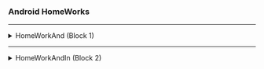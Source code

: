 ### Android HomeWorks
*****

<details close><summary> HomeWorkAnd (Block 1) </summary>
    <br>
    
#### Домашнее задание к занятию «1.1. Android Studio, SDK, эмулятор и первое приложение»

<details close><summary> Задача Code Like a Pro</summary>
    <br>
    
✔️ При выполнении задачи используется **GitHub Actions** для сборки приложения в ***apk-файл*** (и последующего тестирования) при каждом пуше.

Проект выводит на экран текстовую надпись **NMedia!** вместо **Hello, World**
> При создании проекта использовались следующие настройки:
>
>    applicationId: ru.netology.nmedia
> versionName: 1.0
> minSdk (минимальная версия Android): 23 (Android 6.0)
</details>  

#### Домашнее задание к занятию «1.2. Ресурсы, View и ViewGroup»

<details close><summary> Задача Launcher Icon</summary>
  <br>

Заменена стандартная иконка приложения Android на кастомную
- [логотип Нетологии](https://github.com/netology-code/and2-homeworks/blob/master/02_resources/assets/netology.svg)

![](https://raw.githubusercontent.com/netology-code/and2-homeworks/4c90eaafc1bb9566cabaa487c1442d8b647ea85e/02_resources/assets/netology.svg)

Для создания иконок используется Image Asset Studio, который входит в состав Android Studio и
позволяет выбрать изображение и сам разместит необходимые файлы в каталогах res/mipmap.

➡️ Начиная с Android 8.0, применяется подход адаптивных иконок запуска, которые разделяют подложку
иконки - **background** и непосредственно **foreground** - часть (чаще всего логотип), позволяя в
зависимости от устройства менять форму подложки.

<details close>

<summary> ❓ Если интересно - 💡 можно прочесть</summary>
<br>
Иконка указывается в манифесте: (атрибуты android:icon и android:roundIcon)

<?xml version="1.0" encoding="utf-8"?>
<manifest xmlns:android="http://schemas.android.com/apk/res/android"
package="ru.netology.nmedia">

    <application
        android:allowBackup="true"
        android:icon="@mipmap/ic_launcher"
        android:label="@string/app_name"
        android:roundIcon="@mipmap/ic_launcher_round"
        android:supportsRtl="true"
        android:theme="@style/AppTheme">
        <activity android:name=".MainActivity">
            <intent-filter>
                <action android:name="android.intent.action.MAIN" />

                <category android:name="android.intent.category.LAUNCHER" />
            </intent-filter>
        </activity>
    </application>

</manifest>

Эти значения ведут на файлы mipmap/ic_launcher и (mipmap/ic_launcher_round) соответственно. В
зависимости от версии платформы это будут либо сгенерированные изображения в формате png, либо xml,
в которых стоят ссылки на **foreground** и **background** ресурсы.
</details>

  </details>

<details close><summary> Задача Translations</summary>
  <br>
  
Добавление перевода на русский язык (для поддержания мультиязычности).

Переводиться должны:

* Название приложения (пусть на русском будет **"НМедиа"**)
* Текст (пусть на русском будет ***"НМедиа!"***)

</details>

#### Домашнее задание к занятию «1.3. Constraint Layout»

<details close><summary> Задача Layout</summary>
    <br>
    
Вёрстка для получения приложения следующего вида :arrow_heading_down:

![](https://github.com/netology-code/and2-homeworks/blob/master/03_constraint_layout/pic/layout.png?raw=true)

Реализована разметка в соответствии с заданием (при увеличении чисел изменяется величина строки).
Все иконки взяты из стандартного набора.

</details>

#### Домашнее задание к занятию «2.1. Обработка событий в Android»

<details close><summary> Like, Share</summary>
    <br>

Добавлен следующий функционал приложения:

* При клике на like меняется не только картинка, но и число рядом с ней: like - увеличивается на +1,
  dislike - уменьшается на -1
* При клике на share увеличиваться число рядом (10 раз нажали на share - +10)
* Добавлена логика с тысячами и миллионами: если количество лайков, share или просмотров перевалило
  за 999, то должно отображается 1K и т.д., а не 1000

:heavy_exclamation_mark::heavy_exclamation_mark::heavy_exclamation_mark: **Attention** :
heavy_exclamation_mark::heavy_exclamation_mark::heavy_exclamation_mark:

    1.1К отображается по достижении 1100
    После 10К сотни перестают отображаться
    После 1M сотни тысяч отображаются в формате 1.3M
    Логика по расчёту и преобразованию вынесена как отдельный объект

</details>

#### Домашнее задание к занятию «2.2. Архитектура: MVVM»

<details close><summary> Задача MVVM </summary>
    <br>

Проект переделан согласно архитектуре **MVVM**.

~~That's all~~ :hammer_and_wrench: ~~, but it's not easy~~ :trollface:

</details>

#### Домашнее задание к занятию «2.3. Отображение списков: RecyclerView»

<details close><summary> Задача RecyclerView </summary>
    <br>

В проект добавлена реализацию отображения списков на базе RecyclerView и ListAdapter.

По аналогии с лекцией к *OnLikeListener*, добавлен *OnShareListener*.

</details>

#### Домашнее задание к занятию «2.4. CRUD: списки, добавление, удаление, изменение»

<details close><summary> Задача Задача CRUD и отмена редактирования </summary>
    <br>

- В проект приложения добавлена реализация **CRUD**.

- Реализована отмена редактирования (по аналогии с *Telegram*)

![](https://github.com/netology-code/and2-homeworks/blob/master/07_crud/pic/cancel.png?raw=true)

Для этого с помощью ConstraintLayout сформирована соответствующую структура над полем ввода поста.
View объединены
в [виртуальную группу](https://developer.android.com/reference/androidx/constraintlayout/widget/Group)
.

Во ViewModel выставляются нужные значения для сокрытия и отображения панели:

    group.visibility = View.GONE        // сокрытие
    group.visibility = View.VISIBLE     // отображение

</details>

#### Домашнее задание к занятию «3.1. Material Design»

<details close><summary> Задача Кнопки </summary>
    <br>

Стилизованы кнопки **Like**, **Share**, **Menu**, а также **View** в виде *Button*, согласно
документации на компоненты  :
open_book:  [Buttons](https://material.io/develop/android/components/buttons).

Текст задан через атрибуты кнопки (кол-во лайков, шаринга, просмотров).

Создан и назначен кнопкам отдельный стиль ***styles.xml***.

</details>

#### Домашнее задание к занятию «3.2 Организация навигации (перемещение между Activity)»

<details close><summary> Задача Editing </summary>
    <br>

Реализованы создание поста и функция редактирования поста в отдельных *Activity*.

</details>

<details close><summary> Задача YouTube Video </summary>
    <br>

На **Intent'ах** в Android строится большая часть взаимодействия между приложениями, в частности, задействуются другие приложения для отображения нужного контента/выполнения действий и т.д. (Самые распространённые [Intent'ы](https://developer.android.com/guide/components/intents-common))
    
В разметку поста добавлен отдельный блок, который отображается при наличии ссылки на видео, при нажатии на который запускается неявный Intent со ссылкой. Далее сиситема его обрабатывает и отображает пользователю видео в браузере или в приложении YouTube.

<details close>
    
<summary> :pushpin: Реализация </summary>
    <br>

    Вместо обложки видео установлена картинка-заглушка и кнопка Play.
    Для запуска Intent'а можно кликать и на кнопке, и на обложке (т.е. пользователю не обязательно попадать в саму кнопку).
    Для открытия внешнего приложения:
        - используется URL'а вида: "https://www.youtube.com/watch?v=WhWc3b3KhnY";
        - передаётся этот URL в Uri.parse: Intent(Intent.ACTION_VIEW, Uri.parse('url'));
        - стартуется Activity с созданным Intent'ом.

</details>
    </details>
    

#### Домашнее задание к занятию «3.3 Хранение данных»

<details close><summary> Задача Хранение данных </summary>
    <br>

Сделана альтернативная реализация репозитория, которая работает с JSON-файлом в качестве постоянного
хранилища вместо In Memory.

</details>

#### Домашнее задание к занятию «3.4 Fragments, FragmentManager»

<details close><summary> Задача Details </summary>
    <br>

Приведение проекта к фрагментам.

Добавлен следующий функционал:

    - при нажатии на элемент списка - открывается фрагмент с конкретным постом;
    - работу с кнопками like, share и menu (редактировать, удалить) также можно проводить и во фрагменте с выбранным постом.

С этого выбранного фрагмента можно попасть:

    Если нажать на кнопку изменить, то на фрагмент редактирования.
    Если нажать на кнопку назад (системную), то на фрагмент со списком всех постов.
    Если нажать на кнопку удалить, то на фрагмент со списком всех постов.

</details>

#### Домашнее задание к занятию «4.1 SQL и SQLite»

<details close><summary> Задача SQL </summary>
    <br>

Произведена миграция проекта на ***SQLite***, с сохранением работоспособности приложения.

</details>

#### Домашнее задание к занятию «4.2 Библиотека Room»

<details close><summary> Задача Room </summary>
    <br>

Произведена миграция проекта на библиотеку ***ROOM***, с сохранением работоспособности приложения.

</details>

#### Домашнее задание к занятию «4.3 Notifications & Pushes»

<details close><summary> Задача Exceptions </summary>
    <br>

Добавлен обработчик ситуации, если в приложение придёт Notification, у которого поле action не соответствует ни одному значению из Enum'а Action.

</details>
<details close><summary> Задача New Post </summary>
    <br>

Реализовано получение уведомления о новом посте.

Уведомления о новых постах отображаются в формате:

    <имя пользователя> опубликовал новый пост:

    Текст поста... (на несколько строк)

</details>
</details>

*****

<details close><summary> HomeWorkAndIn (Block 2) </summary>
    <br>
    
#### Домашнее задание к занятию «1.2. Сетевые запросы: Main Thread & Background»

<details close><summary> Задача Likes </summary>
    <br>
    
Предоставлены описания API для реализации:

1. Добавление лайка:
    `POST /api/posts/{id}/likes`

2. Удаление лайка:
    `DELETE /api/posts/{id}/likes`

Где **{id}** - это идентификатор поста.

В ответ на оба запроса сервер присылает JSON обновленного поста, который можно использовать для отображения измененного поста в ленте.

В проекте реализвана функциональность простановки/снятия лайка. Для этого используется [код сервера с лекции](https://github.com/netology-code/andin-code/tree/master/02_threads/server).

> После выполнения запроса список постов обновляется, для отображения пользователю актуального количества лайков.

</details>
<details close><summary> Задача Swipe to Refresh* </summary>
    <br>
    
Реализована функциональность `Swipe To Refresh` в списках:

- Пользователь "тянет" сверху вниз список (или любое другое View)
- Появляется иконка обновления
- Список обновляется

>Для этого:
>
>1. Добавлена необходимая [зависимость в build.gradle](https://developer.android.com/jetpack/androidx/releases/swiperefreshlayout)
>2. ***RecyclerView*** завёрнут `в androidx.swiperefreshlayout.widget.SwipeRefreshLayout`
>3. `OnRefreshListener` заново запрашивает все посты с сервера
   
</details>

#### Домашнее задание к занятию «2.2 Современные подходы работы с многопоточностью»

<details close><summary> Задача OkHttp enqueue </summary>
    <br>
    
Перевод функциональности проекта с использования функции thread на enqueue из OkHttp. После выполнения запроса список постов обновляется, для отображения пользователю актуального количества лайков.

</details>

#### Домашнее задание к занятию «2.3 Многопоточность в Android»

<details close><summary> Задача Glide </summary>
    <br>
    
Реализовано отображение аватарок в приложении с использованием [проекта сервера](https://github.com/netology-code/andin-code/tree/master/06_android).

В качестве библиотеки для загрузки изображений использована библиотека ***Glide***.

</details>

<details close><summary> Задача Rounded </summary>
    <br>
    
Для реализации круглых аватарок, среди [методов трансформации](https://bumptech.github.io/glide/doc/transformations.html) был выбран наиболее подходящий класс *CircleCrop*.

</details>

<details close><summary> Задача Attachments* </summary>
    <br>
    
Для тех постов, у которых есть вложения (типа - *IMAGE*) ***attachment*** на сервере, реализовано отображение соответствующей картинки в посте :

![](https://github.com/netology-code/andin-homeworks/blob/master/06_android/pic/attachment.png?raw=true)

</details>

#### Домашнее задание к занятию «2.4 Retrofit (CRUD)»

<details close><summary> Задача Buggy Server </summary>
    <br>
    
Рассмотрен альтернативный (но очень частый) сценарий - [сервер](https://github.com/netology-code/andin-homeworks/blob/master/07_crud/server) периодически (а именно в 50% случаев) присылает не 2xx коды ответа. С его использованием реализована обработка подобного рода ошибок методом вывода на экран пользователя **Snackbar'а**

</details>
    </details>
